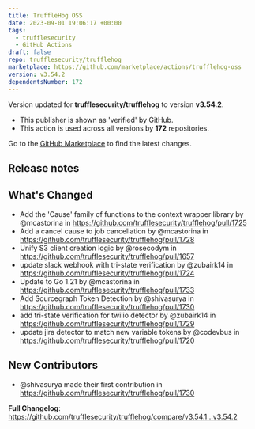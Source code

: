```yaml
---
title: TruffleHog OSS
date: 2023-09-01 19:06:17 +00:00
tags:
  - trufflesecurity
  - GitHub Actions
draft: false
repo: trufflesecurity/trufflehog
marketplace: https://github.com/marketplace/actions/trufflehog-oss
version: v3.54.2
dependentsNumber: 172
---
```



Version updated for **trufflesecurity/trufflehog** to version **v3.54.2**.
- This publisher is shown as 'verified' by GitHub.
- This action is used across all versions by **172** repositories.

Go to the [GitHub Marketplace](https://github.com/marketplace/actions/trufflehog-oss) to find the latest changes.

## Release notes

## What's Changed
* Add the 'Cause' family of functions to the context wrapper library by @mcastorina in https://github.com/trufflesecurity/trufflehog/pull/1725
* Add a cancel cause to job cancellation by @mcastorina in https://github.com/trufflesecurity/trufflehog/pull/1728
* Unify S3 client creation logic by @rosecodym in https://github.com/trufflesecurity/trufflehog/pull/1657
* update slack webhook with tri-state verification by @zubairk14 in https://github.com/trufflesecurity/trufflehog/pull/1724
* Update to Go 1.21 by @mcastorina in https://github.com/trufflesecurity/trufflehog/pull/1733
* Add Sourcegraph Token Detection by @shivasurya in https://github.com/trufflesecurity/trufflehog/pull/1730
* add tri-state verification for twilio detector by @zubairk14 in https://github.com/trufflesecurity/trufflehog/pull/1729
* update jira detector to match new variable tokens by @codevbus in https://github.com/trufflesecurity/trufflehog/pull/1720

## New Contributors
* @shivasurya made their first contribution in https://github.com/trufflesecurity/trufflehog/pull/1730

**Full Changelog**: https://github.com/trufflesecurity/trufflehog/compare/v3.54.1...v3.54.2
